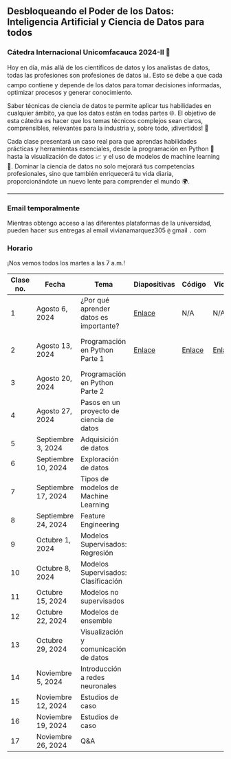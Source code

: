 ## Desbloqueando el Poder de los Datos: Inteligencia Artificial y Ciencia de Datos para todos
### Cátedra Internacional Unicomfacauca 2024-II 🚀

Hoy en día, más allá de los científicos de datos y los analistas de datos, todas las profesiones son profesiones de datos 📊. Esto se debe a que cada campo contiene y depende de los datos para tomar decisiones informadas, optimizar procesos y generar conocimiento.

Saber técnicas de ciencia de datos te permite aplicar tus habilidades en cualquier ámbito, ya que los datos están en todas partes 🌐. El objetivo de esta cátedra es hacer que los temas técnicos complejos sean claros, comprensibles, relevantes para la industria y, sobre todo, ¡divertidos! 👾

Cada clase presentará un caso real para que aprendas habilidades prácticas y herramientas esenciales, desde la programación en Python 🐍 hasta la visualización de datos 📈 y el uso de modelos de machine learning 🤖. Dominar la ciencia de datos no solo mejorará tus competencias profesionales, sino que también enriquecerá tu vida diaria, proporcionándote un nuevo lente para comprender el mundo 🌍.

***

### Email temporalmente 

Mientras obtengo acceso a las diferentes plataformas de la universidad, pueden hacer sus entregas al email vivianamarquez305 `@` gmail `.` com

### Horario

¡Nos vemos todos los martes a las 7 a.m.!

| **Clase no.** | **Fecha**           | **Tema**                                 | **Diapositivas**                                                                                                                                                                                                                                     | **Código**                                                                                      | **Video**                                                                                                                     | **Clave** | **Taller**                                                                                                             |
|---------------|---------------------|------------------------------------------|------------------------------------------------------------------------------------------------------------------------------------------------------------------------------------------------------------------------------------------------------|-------------------------------------------------------------------------------------------------|-------------------------------------------------------------------------------------------------------------------------------|-----------|------------------------------------------------------------------------------------------------------------------------|
| 1             | Agosto 6, 2024      | ¿Por qué aprender datos es importante?   | [Enlace](https://nbviewer.org/github/vivianamarquez/unicomfacauca-ai-2024/blob/main/clases/01.%20%C2%BFPor%20qu%C3%A9%20aprender%20datos%20es%20tan%20importante%3F%20/01.%20%C2%BFPor%20qu%C3%A9%20aprender%20datos%20es%20tan%20importante%3F.pdf) | N/A                                                                                             | N/A                                                                                                                           | N/A       | [Enlace](https://forms.gle/GJHpEWBKzXxTQFrs9)                                                                          |
| 2             | Agosto 13, 2024     | Programación en Python Parte 1           | [Enlace](https://nbviewer.org/github/vivianamarquez/unicomfacauca-ai-2024/blob/main/clases/02.%20Programaci%C3%B3n%20en%20Python%20Parte%201/02.%20Programaci%C3%B3n%20en%20Python%20Parte%201.pptx.pdf)                                             | [Enlace](https://colab.research.google.com/drive/14i3bmnxjpdEHmjWWNo_iSKF336Dv3XtC?usp=sharing) | [Enlace](https://us06web.zoom.us/rec/share/UDBYd02fVke7u6e7lXAtKvU7ufoBPFeTZIiTSeoa9SZefEKXBjxXFI2ui3U4Rcio.jGJNsXxlQMwtoCcO) | d%J%Q2nL  | [Enlace](https://colab.research.google.com/drive/14i3bmnxjpdEHmjWWNo_iSKF336Dv3XtC?usp=sharing) -- Ejercicios al final |
| 3             | Agosto 20, 2024     | Programación en Python Parte 2           |                                                                                                                                                                                                                                                      |                                                                                                 |                                                                                                                               |           | [Enlace](https://colab.research.google.com/drive/1uolAxCz5n4WGRZ9yJ6GvdXroXA-qTE2g?usp=sharing)                        |
| 4             | Agosto 27, 2024     | Pasos en un proyecto de ciencia de datos |                                                                                                                                                                                                                                                      |                                                                                                 |                                                                                                                               |           |                                                                                                                        |
| 5             | Septiembre 3, 2024  | Adquisición de datos                     |                                                                                                                                                                                                                                                      |                                                                                                 |                                                                                                                               |           |                                                                                                                        |
| 6             | Septiembre 10, 2024 | Exploración de datos                     |                                                                                                                                                                                                                                                      |                                                                                                 |                                                                                                                               |           |                                                                                                                        |
| 7             | Septiembre 17, 2024 | Tipos de modelos de Machine Learning     |                                                                                                                                                                                                                                                      |                                                                                                 |                                                                                                                               |           |                                                                                                                        |
| 8             | Septiembre 24, 2024 | Feature Engineering                      |                                                                                                                                                                                                                                                      |                                                                                                 |                                                                                                                               |           |                                                                                                                        |
| 9             | Octubre 1, 2024     | Modelos Supervisados: Regresión          |                                                                                                                                                                                                                                                      |                                                                                                 |                                                                                                                               |           |                                                                                                                        |
| 10            | Octubre 8, 2024     | Modelos Supervisados: Clasificación      |                                                                                                                                                                                                                                                      |                                                                                                 |                                                                                                                               |           |                                                                                                                        |
| 11            | Octubre 15, 2024    | Modelos no supervisados                  |                                                                                                                                                                                                                                                      |                                                                                                 |                                                                                                                               |           |                                                                                                                        |
| 12            | Octubre 22, 2024    | Modelos de ensemble                      |                                                                                                                                                                                                                                                      |                                                                                                 |                                                                                                                               |           |                                                                                                                        |
| 13            | Octubre 29, 2024    | Visualización y comunicación de datos    |                                                                                                                                                                                                                                                      |                                                                                                 |                                                                                                                               |           |                                                                                                                        |
| 14            | Noviembre 5, 2024   | Introducción a redes neuronales          |                                                                                                                                                                                                                                                      |                                                                                                 |                                                                                                                               |           |                                                                                                                        |
| 15            | Noviembre 12, 2024  | Estudios de caso                         |                                                                                                                                                                                                                                                      |                                                                                                 |                                                                                                                               |           |                                                                                                                        |
| 16            | Noviembre 19, 2024  | Estudios de caso                         |                                                                                                                                                                                                                                                      |                                                                                                 |                                                                                                                               |           |                                                                                                                        |
| 17            | Noviembre 26, 2024  | Q&A                                      |                                                                                                                                                                                                                                                      |                                                                                                 |                                                                                                                               |           |                                                                                                                        |
